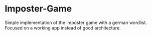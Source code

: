 # Imposter-Game

Simple implementation of the imposter game with a german wordlist.
Focused on a working app instead of good architecture.